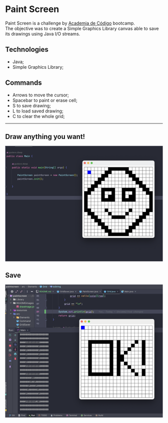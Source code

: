 # Paint Screen

Paint Screen is a challenge by [Academia de Código](https://www.academiadecodigo.org/>) bootcamp.<br> 
The objective was to create a Simple Graphics Library canvas able to save its drawings using Java I/O streams.

## Technologies
- Java;
- Simple Graphics Library;

## Commands
- Arrows to move the cursor;
- Spacebar to paint or erase cell;
- S to save drawing;
- L to load saved drawing;
- C to clear the whole grid;


----
## Draw anything you want!
![drawImage](assets/drawImage.png)

## Save
![savedImage](assets/savedImage.png)
